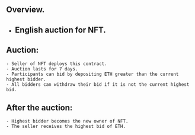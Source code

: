 ## Overview.

- ## English auction for NFT.

## Auction:
    - Seller of NFT deploys this contract.
    - Auction lasts for 7 days.
    - Participants can bid by depositing ETH greater than the current highest bidder.
    - All bidders can withdraw their bid if it is not the current highest bid.


## After the auction:
    - Highest bidder becomes the new owner of NFT.
    - The seller receives the highest bid of ETH.